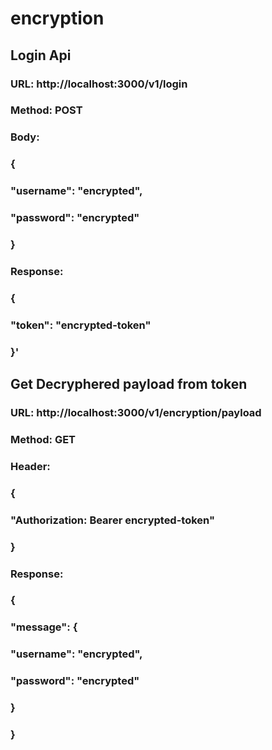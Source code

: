# encryption

## **Login Api**
### URL: http://localhost:3000/v1/login
### Method: POST
### Body:
### {
###  "username": "encrypted",
###  "password": "encrypted"
### }

### Response:
### {
###    "token": "encrypted-token"
### }'

## Get Decryphered payload from token
### URL: http://localhost:3000/v1/encryption/payload
### Method: GET
### Header:
### {
###  "Authorization: Bearer encrypted-token"
### } 

### Response:
### {
###   "message": {
###        "username": "encrypted",
###        "password": "encrypted"
###    }
### }


